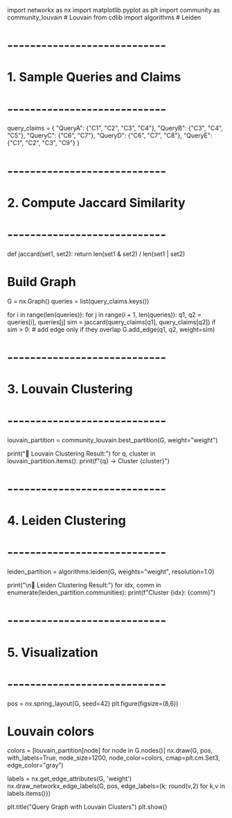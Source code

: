 import networkx as nx
import matplotlib.pyplot as plt
import community as community_louvain  # Louvain
from cdlib import algorithms  # Leiden

# ----------------------------
# 1. Sample Queries and Claims
# ----------------------------
query_claims = {
    "QueryA": {"C1", "C2", "C3", "C4"},
    "QueryB": {"C3", "C4", "C5"},
    "QueryC": {"C6", "C7"},
    "QueryD": {"C6", "C7", "C8"},
    "QueryE": {"C1", "C2", "C3", "C9"}
}

# ----------------------------
# 2. Compute Jaccard Similarity
# ----------------------------
def jaccard(set1, set2):
    return len(set1 & set2) / len(set1 | set2)

# Build Graph
G = nx.Graph()
queries = list(query_claims.keys())

for i in range(len(queries)):
    for j in range(i + 1, len(queries)):
        q1, q2 = queries[i], queries[j]
        sim = jaccard(query_claims[q1], query_claims[q2])
        if sim > 0:  # add edge only if they overlap
            G.add_edge(q1, q2, weight=sim)

# ----------------------------
# 3. Louvain Clustering
# ----------------------------
louvain_partition = community_louvain.best_partition(G, weight="weight")

print("🔹 Louvain Clustering Result:")
for q, cluster in louvain_partition.items():
    print(f"{q} → Cluster {cluster}")

# ----------------------------
# 4. Leiden Clustering
# ----------------------------
leiden_partition = algorithms.leiden(G, weights="weight", resolution=1.0)

print("\n🔹 Leiden Clustering Result:")
for idx, comm in enumerate(leiden_partition.communities):
    print(f"Cluster {idx}: {comm}")

# ----------------------------
# 5. Visualization
# ----------------------------
pos = nx.spring_layout(G, seed=42)
plt.figure(figsize=(8,6))

# Louvain colors
colors = [louvain_partition[node] for node in G.nodes()]
nx.draw(G, pos, with_labels=True, node_size=1200,
        node_color=colors, cmap=plt.cm.Set3, edge_color="gray")

labels = nx.get_edge_attributes(G, 'weight')
nx.draw_networkx_edge_labels(G, pos, edge_labels={k: round(v,2) for k,v in labels.items()})

plt.title("Query Graph with Louvain Clusters")
plt.show()
